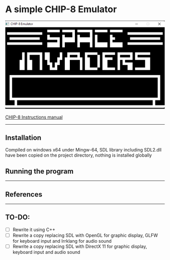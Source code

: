 # A simple CHIP-8 Emulator

![](images/image.png)

[CHIP-8 Instructions manual](http://devernay.free.fr/hacks/chip8/C8TECH10.HTM)

___

## Installation
Compiled on windows x64 under Mingw-64, SDL library including SDL2.dll have been copied on the project directory, nothing is installed globally
## Running the program

___
## References

___
## TO-DO:
- [ ] Rewrite it using C++
- [ ] Rewrite a copy replacing SDL with OpenGL for graphic display, GLFW for keyboard input and Irrklang for audio sound
- [ ] Rewrite a copy replacing SDL with DirectX 11 for graphic display, keyboard input and audio sound